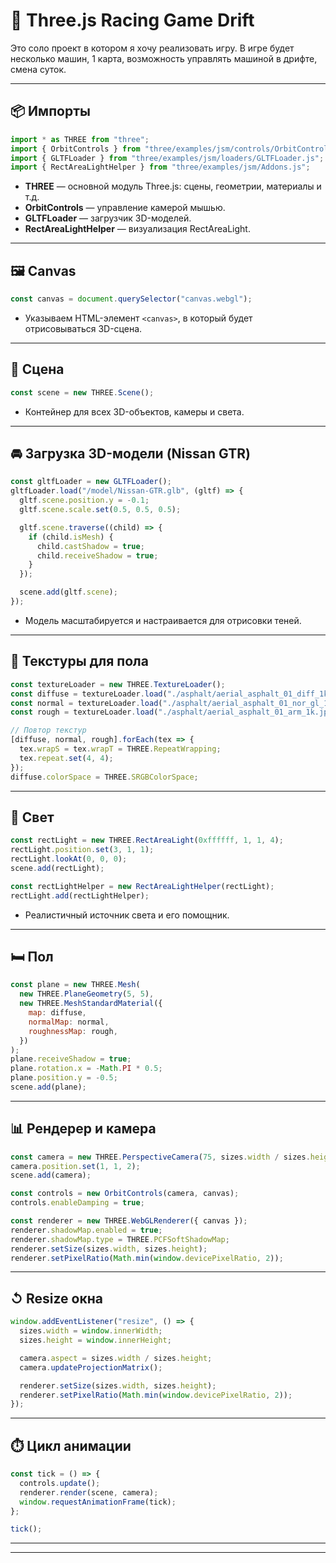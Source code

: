 # 🚗 Three.js Racing Game Drift

Это соло проект в котором я хочу реализовать игру. 
В игре будет несколько машин, 1 карта, возможность управлять машиной в дрифте, смена суток. 

---

## 📦 Импорты

```js
import * as THREE from "three";
import { OrbitControls } from "three/examples/jsm/controls/OrbitControls.js";
import { GLTFLoader } from "three/examples/jsm/loaders/GLTFLoader.js";
import { RectAreaLightHelper } from "three/examples/jsm/Addons.js";
```

- **THREE** — основной модуль Three.js: сцены, геометрии, материалы и т.д.
- **OrbitControls** — управление камерой мышью.
- **GLTFLoader** — загрузчик 3D-моделей.
- **RectAreaLightHelper** — визуализация RectAreaLight.

---

## 🖼️ Canvas

```js
const canvas = document.querySelector("canvas.webgl");
```
- Указываем HTML-элемент `<canvas>`, в который будет отрисовываться 3D-сцена.

---

## 🌌 Сцена

```js
const scene = new THREE.Scene();
```
- Контейнер для всех 3D-объектов, камеры и света.

---

## 🚘 Загрузка 3D-модели (Nissan GTR)

```js
const gltfLoader = new GLTFLoader();
gltfLoader.load("/model/Nissan-GTR.glb", (gltf) => {
  gltf.scene.position.y = -0.1;
  gltf.scene.scale.set(0.5, 0.5, 0.5);

  gltf.scene.traverse((child) => {
    if (child.isMesh) {
      child.castShadow = true;
      child.receiveShadow = true;
    }
  });

  scene.add(gltf.scene);
});
```

- Модель масштабируется и настраивается для отрисовки теней.

---

## 🧱 Текстуры для пола

```js
const textureLoader = new THREE.TextureLoader();
const diffuse = textureLoader.load("./asphalt/aerial_asphalt_01_diff_1k.jpg");
const normal = textureLoader.load("./asphalt/aerial_asphalt_01_nor_gl_1k.jpg");
const rough = textureLoader.load("./asphalt/aerial_asphalt_01_arm_1k.jpg");

// Повтор текстур
[diffuse, normal, rough].forEach(tex => {
  tex.wrapS = tex.wrapT = THREE.RepeatWrapping;
  tex.repeat.set(4, 4);
});
diffuse.colorSpace = THREE.SRGBColorSpace;
```

---

## 🔦 Свет

```js
const rectLight = new THREE.RectAreaLight(0xffffff, 1, 1, 4);
rectLight.position.set(3, 1, 1);
rectLight.lookAt(0, 0, 0);
scene.add(rectLight);

const rectLightHelper = new RectAreaLightHelper(rectLight);
rectLight.add(rectLightHelper);
```

- Реалистичный источник света и его помощник.

---

## 🛏️ Пол

```js
const plane = new THREE.Mesh(
  new THREE.PlaneGeometry(5, 5),
  new THREE.MeshStandardMaterial({
    map: diffuse,
    normalMap: normal,
    roughnessMap: rough,
  })
);
plane.receiveShadow = true;
plane.rotation.x = -Math.PI * 0.5;
plane.position.y = -0.5;
scene.add(plane);
```

---

## 📊 Рендерер и камера

```js
const camera = new THREE.PerspectiveCamera(75, sizes.width / sizes.height, 0.1, 100);
camera.position.set(1, 1, 2);
scene.add(camera);

const controls = new OrbitControls(camera, canvas);
controls.enableDamping = true;

const renderer = new THREE.WebGLRenderer({ canvas });
renderer.shadowMap.enabled = true;
renderer.shadowMap.type = THREE.PCFSoftShadowMap;
renderer.setSize(sizes.width, sizes.height);
renderer.setPixelRatio(Math.min(window.devicePixelRatio, 2));
```

---

## ↺ Resize окна

```js
window.addEventListener("resize", () => {
  sizes.width = window.innerWidth;
  sizes.height = window.innerHeight;

  camera.aspect = sizes.width / sizes.height;
  camera.updateProjectionMatrix();

  renderer.setSize(sizes.width, sizes.height);
  renderer.setPixelRatio(Math.min(window.devicePixelRatio, 2));
});
```

---

## ⏱️ Цикл анимации

```js
const tick = () => {
  controls.update();
  renderer.render(scene, camera);
  window.requestAnimationFrame(tick);
};

tick();
```

---

---

